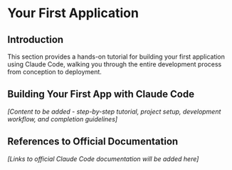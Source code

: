 # Your First Application

## Introduction
This section provides a hands-on tutorial for building your first application using Claude Code, walking you through the entire development process from conception to deployment.

## Building Your First App with Claude Code
*[Content to be added - step-by-step tutorial, project setup, development workflow, and completion guidelines]*

## References to Official Documentation
*[Links to official Claude Code documentation will be added here]*